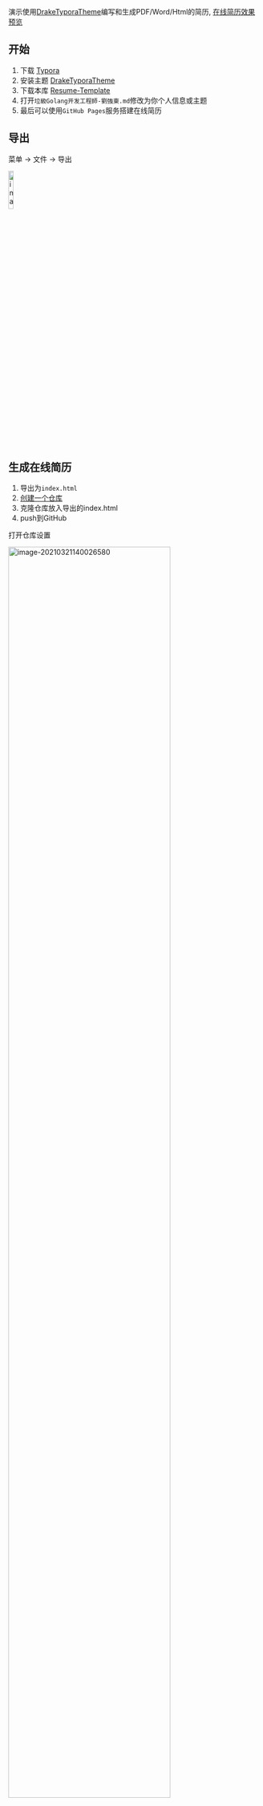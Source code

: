 演示使用[DrakeTyporaTheme](https://github.com/liangjingkanji/DrakeTyporaTheme)编写和生成PDF/Word/Html的简历, [在线简历效果预览](https://liangjingkanji.github.io/Resume-Template/) 

## 开始

1. 下载 [Typora](https://typora.io/)
2. 安装主题 [DrakeTyporaTheme](https://github.com/liangjingkanji/DrakeTyporaTheme)
3. 下载本库 [Resume-Template](https://codeload.github.com/liangjingkanji/Resume-Template/zip/master)
4. 打开`垃級Golang开发工程師-劉強東.md`修改为你个人信息或主题
5. 最后可以使用`GitHub Pages`服务搭建在线简历



## 导出

菜单 -> 文件 -> 导出

<img src="https://i.imgur.com/IPOP36V.png" alt="image-20210317111553038" width="14%" /> 



## 生成在线简历



1. 导出为`index.html`
2. [创建一个仓库](https://github.com/new)
3. 克隆仓库放入导出的index.html
4. push到GitHub



打开仓库设置

<img src="https://i.imgur.com/IzQIouc.png" alt="image-20210321140026580" width="80%" /> 





配置`GitHub Pages`

<img src="https://i.imgur.com/9LKLtix.png" alt="image-20210321140222827" width="80%" /> 

访问域名: `https://用户名.github.io/仓库名`

我的简历示例: https://liangjingkanji.github.io/Resume-Template/